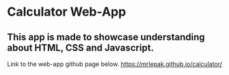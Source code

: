 # Calculator Web-App

## This app is made to showcase understanding about HTML, CSS and Javascript.

Link to the web-app github page below.
https://mrlepak.github.io/calculator/